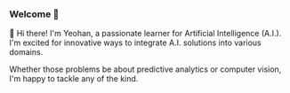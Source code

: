 ### Welcome 🙏 

👋 Hi there! I'm Yeohan, a passionate learner for Artificial Intelligence (A.I.).
I'm excited for innovative ways to integrate A.I. solutions into various domains.

Whether those problems be about predictive analytics or computer vision, I'm happy to tackle any of the kind.

